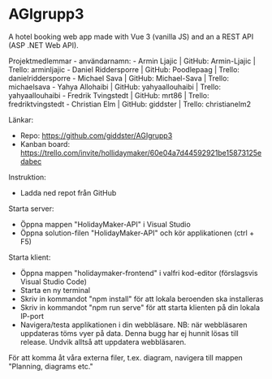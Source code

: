 # AGIgrupp3
A hotel booking web app made with Vue 3 (vanilla JS) and an a REST API (ASP .NET Web API).

Projektmedlemmar - användarnamn:
	- Armin Ljajic 		| GitHub: Armin-Ljajic		| Trello: arminljajic
	- Daniel Riddersporre 	| GitHub: Poodlepaag		| Trello: danielriddersporre
	- Michael Sava 		| GitHub: Michael-Sava		| Trello: michaelsava
	- Yahya Allohaibi 	| GitHub: yahyaallouhaibi	| Trello: yahyaallouhaibi
	- Fredrik Tvingstedt 	| GitHub: mrt86			| Trello: fredriktvingstedt
	- Christian Elm 	| GitHub: giddster		| Trello: christianelm2

Länkar:
- Repo: https://github.com/giddster/AGIgrupp3
- Kanban board: https://trello.com/invite/hollidaymaker/60e04a7d44592921be15873125edabec

Instruktion:
- Ladda ned repot från GitHub

Starta server:
- Öppna mappen "HolidayMaker-API" i Visual Studio
- Öppna solution-filen "HolidayMaker-API" och kör applikationen (ctrl + F5)

Starta klient:
- Öppna mappen "holidaymaker-frontend" i valfri kod-editor (förslagsvis Visual Studio Code)
- Starta en ny terminal
- Skriv in kommandot "npm install" för att lokala beroenden ska installeras
- Skriv in kommandot "npm run serve" för att starta klienten på din lokala IP-port
- Navigera/testa applikationen i din webbläsare. NB: när webbläsaren uppdateras töms vyer på data. Denna bugg har ej hunnit 
lösas till release. Undvik alltså att uppdatera webbläsaren.

För att komma åt våra externa filer, t.ex. diagram, navigera till mappen "Planning, diagrams etc."